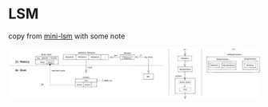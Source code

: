 # LSM

copy from [mini-lsm](https://github.com/skyzh/mini-lsm) with some note

![lsm-structure](lsm-structure.png)
